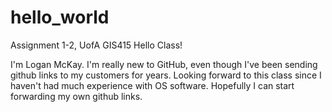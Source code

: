 # hello_world
Assignment 1-2, UofA GIS415
Hello Class!

I'm Logan McKay. I'm really new to GitHub, even though I've been sending github links to my customers for years.
Looking forward to this class since I haven't had much experience with OS software.
Hopefully I can start forwarding my own github links.
